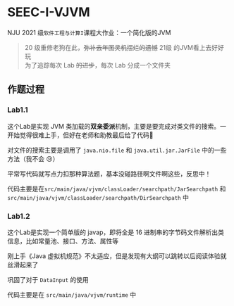 # SEEC-I-VJVM
NJU 2021 级`软件工程与计算I`课程大作业：一个简化版的JVM
> 20 级重修老狗在此，~~弥补去年图灵机摆烂的遗憾~~ 21级 的JVM看上去好好玩<br>
> 为了追踪每次 Lab ~~的进步~~，每次 Lab 分成一个文件夹
## 作题过程

### Lab1.1

这个Lab是实现 JVM 类加载的**双亲委派**机制，主要是要完成对类文件的搜索。一开始觉得很难上手，但好在老师和助教最后给了代码:rofl:

对文件的搜索主要是调用了 `java.nio.file` 和 `java.util.jar.JarFile` 中的一些方法（我不会 :cry:）

平常写代码就写点力扣那种算法题，基本没碰路径啊文件啊这些，反思中！

代码主要是在`src/main/java/vjvm/classLoader/searchpath/JarSearchpath` 和 `src/main/java/vjvm/classLoader/searchpath/DirSearchpath` 中

### Lab1.2

这个Lab是实现一个简单版的 javap，即将全是 16 进制串的字节码文件解析出类信息，比如常量池、接口、方法、属性等

刚上手《Java 虚拟机规范》不太适应，但是发现有大纲可以跳转以后阅读体验就丝滑起来了

巩固了对于 `DataInput` 的使用

代码主要是在 `src/main/java/vjvm/runtime` 中
